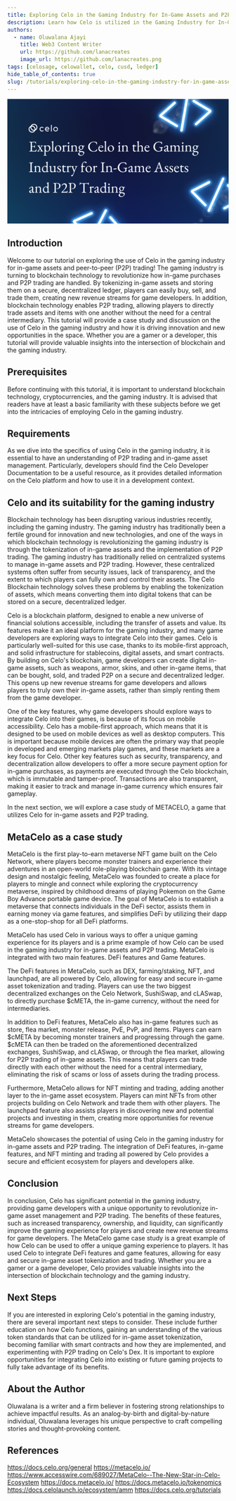 ```yaml
---
title: Exploring Celo in the Gaming Industry for In-Game Assets and P2P Trading
description: Learn how Celo is utilized in the Gaming Industry for In-Game Assets and P2P Trading
authors:
  - name: Oluwalana Ajayi
    title: Web3 Content Writer
    url: https://github.com/lanacreates
    image_url: https://github.com/lanacreates.png
tags: [celosage, celowallet, celo, cusd, ledger]
hide_table_of_contents: true
slug: /tutorials/exploring-celo-in-the-gaming-industry-for-in-game-assets-and-p2p-trading
---
```


![header](../../src/data-tutorials/showcase/beginner/exploring-celo-in-the-gaming-industry-for-in-game-assets-and-p2p-trading.png)

## Introduction

Welcome to our tutorial on exploring the use of Celo in the gaming industry for in-game assets and peer-to-peer (P2P) trading! The gaming industry is turning to blockchain technology to revolutionize how in-game purchases and P2P trading are handled. By tokenizing in-game assets and storing them on a secure, decentralized ledger, players can easily buy, sell, and trade them, creating new revenue streams for game developers. In addition, blockchain technology enables P2P trading, allowing players to directly trade assets and items with one another without the need for a central intermediary. This tutorial will provide a case study and discussion on the use of Celo in the gaming industry and how it is driving innovation and new opportunities in the space. Whether you are a gamer or a developer, this tutorial will provide valuable insights into the intersection of blockchain and the gaming industry.

## Prerequisites

Before continuing with this tutorial, it is important to understand blockchain technology, cryptocurrencies, and the gaming industry. It is advised that readers have at least a basic familiarity with these subjects before we get into the intricacies of employing Celo in the gaming industry.

## Requirements

As we dive into the specifics of using Celo in the gaming industry, it is essential to have an understanding of P2P trading and in-game asset management. Particularly, developers should find the Celo Developer Documentation to be a useful resource, as it provides detailed information on the Celo platform and how to use it in a development context.

## Celo and its suitability for the gaming industry

Blockchain technology has been disrupting various industries recently, including the gaming industry. The gaming industry has traditionally been a fertile ground for innovation and new technologies, and one of the ways in which blockchain technology is revolutionizing the gaming industry is through the tokenization of in-game assets and the implementation of P2P trading. The gaming industry has traditionally relied on centralized systems to manage in-game assets and P2P trading. However, these centralized systems often suffer from security issues, lack of transparency, and the extent to which players can fully own and control their assets. The Celo Blockchain technology solves these problems by enabling the tokenization of assets, which means converting them into digital tokens that can be stored on a secure, decentralized ledger.

Celo is a blockchain platform, designed to enable a new universe of financial solutions accessible, including the transfer of assets and value. Its features make it an ideal platform for the gaming industry, and many game developers are exploring ways to integrate Celo into their games. Celo is particularly well-suited for this use case, thanks to its mobile-first approach, and solid infrastructure for stablecoins, digital assets, and smart contracts. By building on Celo's blockchain, game developers can create digital in-game assets, such as weapons, armor, skins, and other in-game items, that can be bought, sold, and traded P2P on a secure and decentralized ledger. This opens up new revenue streams for game developers and allows players to truly own their in-game assets, rather than simply renting them from the game developer.

One of the key features, why game developers should explore ways to integrate Celo into their games, is because of its focus on mobile accessibility. Celo has a mobile-first approach, which means that it is designed to be used on mobile devices as well as desktop computers. This is important because mobile devices are often the primary way that people in developed and emerging markets play games, and these markets are a key focus for Celo. Other key features such as security, transparency, and decentralization allow developers to offer a more secure payment option for in-game purchases, as payments are executed through the Celo blockchain, which is immutable and tamper-proof. Transactions are also transparent, making it easier to track and manage in-game currency which ensures fair gameplay.

In the next section, we will explore a case study of METACELO, a game that utilizes Celo for in-game assets and P2P trading.

## MetaCelo as a case study

MetaCelo is the first play-to-earn metaverse NFT game built on the Celo Network, where players become monster trainers and experience their adventures in an open-world role-playing blockchain game. With its vintage design and nostalgic feeling, MetaCelo was founded to create a place for players to mingle and connect while exploring the cryptocurrency metaverse, inspired by childhood dreams of playing Pokemon on the Game Boy Advance portable game device. The goal of MetaCelo is to establish a metaverse that connects individuals in the DeFi sector, assists them in earning money via game features, and simplifies DeFi by utilizing their dapp as a one-stop-shop for all DeFi platforms.

MetaCelo has used Celo in various ways to offer a unique gaming experience for its players and is a prime example of how Celo can be used in the gaming industry for in-game assets and P2P trading. MetaCelo is integrated with two main features. DeFi features and Game features.

The DeFi features in MetaCelo, such as DEX, farming/staking, NFT, and launchpad, are all powered by Celo, allowing for easy and secure in-game asset tokenization and trading. Players can use the two biggest decentralized exchanges on the Celo Network, SushiSwap, and cLASwap, to directly purchase $cMETA, the in-game currency, without the need for intermediaries.

In addition to DeFi features, MetaCelo also has in-game features such as store, flea market, monster release, PvE, PvP, and items. Players can earn $cMETA by becoming monster trainers and progressing through the game. $cMETA can then be traded on the aforementioned decentralized exchanges, SushiSwap, and cLASwap, or through the flea market, allowing for P2P trading of in-game assets. This means that players can trade directly with each other without the need for a central intermediary, eliminating the risk of scams or loss of assets during the trading process.

Furthermore, MetaCelo allows for NFT minting and trading, adding another layer to the in-game asset ecosystem. Players can mint NFTs from other projects building on Celo Network and trade them with other players. The launchpad feature also assists players in discovering new and potential projects and investing in them, creating more opportunities for revenue streams for game developers.

MetaCelo showcases the potential of using Celo in the gaming industry for in-game assets and P2P trading. The integration of DeFi features, in-game features, and NFT minting and trading all powered by Celo provides a secure and efficient ecosystem for players and developers alike.

## Conclusion

In conclusion, Celo has significant potential in the gaming industry, providing game developers with a unique opportunity to revolutionize in-game asset management and P2P trading. The benefits of these features, such as increased transparency, ownership, and liquidity, can significantly improve the gaming experience for players and create new revenue streams for game developers. The MetaCelo game case study is a great example of how Celo can be used to offer a unique gaming experience to players. It has used Celo to integrate DeFi features and game features, allowing for easy and secure in-game asset tokenization and trading.
Whether you are a gamer or a game developer, Celo provides valuable insights into the intersection of blockchain technology and the gaming industry.

## Next Steps

If you are interested in exploring Celo's potential in the gaming industry, there are several important next steps to consider. These include further education on how Celo functions, gaining an understanding of the various token standards that can be utilized for in-game asset tokenization, becoming familiar with smart contracts and how they are implemented, and experimenting with P2P trading on Celo's Dex. It is important to explore opportunities for integrating Celo into existing or future gaming projects to fully take advantage of its benefits.

## About the Author

Oluwalana is a writer and a firm believer in fostering strong relationships to achieve impactful results. As an analog-by-birth and digital-by-nature individual, Oluwalana leverages his unique perspective to craft compelling stories and thought-provoking content.

## References

<https://docs.celo.org/general>
<https://metacelo.io/>
<https://www.accesswire.com/689027/MetaCelo--The-New-Star-in-Celo-Ecosystem>
<https://docs.metacelo.io/>
<https://docs.metacelo.io/tokenomics>
<https://docs.celolaunch.io/ecosystem/amm>
<https://docs.celo.org/tutorials>
